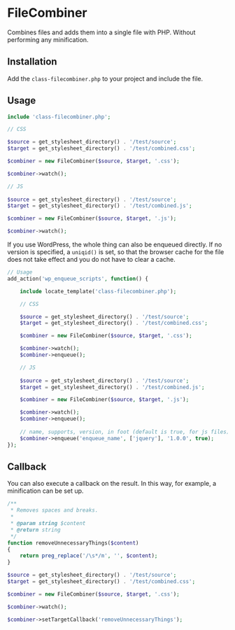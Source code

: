 # FileCombiner
Combines files and adds them into a single file with PHP. Without performing any minification.

## Installation

Add the `class-filecombiner.php` to your project and include the file.

## Usage

```php
include 'class-filecombiner.php';

// CSS

$source = get_stylesheet_directory() . '/test/source';
$target = get_stylesheet_directory() . '/test/combined.css';

$combiner = new FileCombiner($source, $target, '.css');

$combiner->watch();

// JS
    
$source = get_stylesheet_directory() . '/test/source';
$target = get_stylesheet_directory() . '/test/combined.js';

$combiner = new FileCombiner($source, $target, '.js');

$combiner->watch();
```

If you use WordPress, the whole thing can also be enqueued directly. If no version is specified, a `uniqid()` is set, so that the browser cache for the file does not take effect and you do not have to clear a cache.

```php
// Usage
add_action('wp_enqueue_scripts', function() {

    include locate_template('class-filecombiner.php');

    // CSS

    $source = get_stylesheet_directory() . '/test/source';
    $target = get_stylesheet_directory() . '/test/combined.css';

    $combiner = new FileCombiner($source, $target, '.css');

    $combiner->watch();
    $combiner->enqueue();

    // JS
    
    $source = get_stylesheet_directory() . '/test/source';
    $target = get_stylesheet_directory() . '/test/combined.js';

    $combiner = new FileCombiner($source, $target, '.js');

    $combiner->watch();
    $combiner->enqueue();
    
    // name, supports, version, in foot (default is true, for js files)
    $combiner->enqueue('enqueue_name', ['jquery'], '1.0.0', true);
});
```

## Callback

You can also execute a callback on the result. In this way, for example, a minification can be set up.

```php
/**
 * Removes spaces and breaks.
 * 
 * @param string $content
 * @return string
 */
function removeUnnecessaryThings($content)
{
    return preg_replace('/\s*/m', '', $content);
}

$source = get_stylesheet_directory() . '/test/source';
$target = get_stylesheet_directory() . '/test/combined.css';

$combiner = new FileCombiner($source, $target, '.css');

$combiner->watch();

$combiner->setTargetCallback('removeUnnecessaryThings');
```

